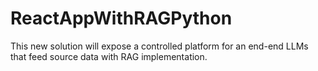 # ReactAppWithRAGPython
This new solution will expose a controlled platform for an end-end LLMs that feed source data with RAG implementation.
